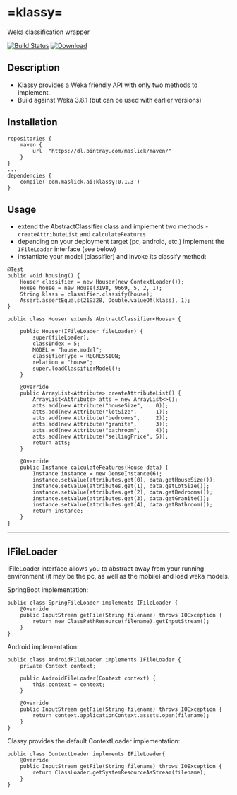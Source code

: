 # =klassy=
Weka classification wrapper

[![Build Status](https://travis-ci.org/maslick/klassy.svg?branch=master)](https://travis-ci.org/maslick/klassy)
[ ![Download](https://api.bintray.com/packages/maslick/maven/klassy/images/download.svg?version=0.1) ](https://bintray.com/maslick/maven/klassy/0.1/link)


## Description
 * Klassy provides a Weka friendly API with only two methods to implement.
 * Build against Weka 3.8.1 (but can be used with earlier versions)

## Installation
```
repositories {
    maven {
        url  "https://dl.bintray.com/maslick/maven/"
    }
}
...
dependencies {    
    compile('com.maslick.ai:klassy:0.1.3')
}
```

## Usage
* extend the AbstractClassifier class and implement two methods - ``createAttributeList`` and ``calculateFeatures``
* depending on your deployment target (pc, android, etc.) implement the ``IFileLoader`` interface (see below)
* instantiate your model (classifier) and invoke its classify method:

```
@Test
public void housing() {
    Houser classifier = new Houser(new ContextLoader());
    House house = new House(3198, 9669, 5, 2, 1);
    String klass = classifier.classify(house);
    Assert.assertEquals(219328, Double.valueOf(klass), 1);
}
```

```
public class Houser extends AbstractClassifier<House> {

    public Houser(IFileLoader fileLoader) {
        super(fileLoader);
        classIndex = 5;
        MODEL = "house.model";
        classifierType = REGRESSION;
        relation = "house";
        super.loadClassifierModel();
    }

    @Override
    public ArrayList<Attribute> createAttributeList() {
        ArrayList<Attribute> atts = new ArrayList<>();
        atts.add(new Attribute("houseSize",    0));
        atts.add(new Attribute("lotSize",      1));
        atts.add(new Attribute("bedrooms",     2));
        atts.add(new Attribute("granite",      3));
        atts.add(new Attribute("bathroom",     4));
        atts.add(new Attribute("sellingPrice", 5));
        return atts;
    }

    @Override
    public Instance calculateFeatures(House data) {
        Instance instance = new DenseInstance(6);
        instance.setValue(attributes.get(0), data.getHouseSize());
        instance.setValue(attributes.get(1), data.getLotSize());
        instance.setValue(attributes.get(2), data.getBedrooms());
        instance.setValue(attributes.get(3), data.getGranite());
        instance.setValue(attributes.get(4), data.getBathroom());
        return instance;
    }
}
```

--------
## IFileLoader
IFileLoader interface allows you to abstract away from your running environment (it may be the pc, as well as the mobile) and load weka models.

SpringBoot implementation:
```
public class SpringFileLoader implements IFileLoader {
    @Override
    public InputStream getFile(String filename) throws IOException {
        return new ClassPathResource(filename).getInputStream();
    }
}
```

Android implementation:
```
public class AndroidFileLoader implements IFileLoader {
    private Context context;
    
    public AndroidFileLoader(Context context) {
        this.context = context;
    }

    @Override
    public InputStream getFile(String filename) throws IOException {
        return context.applicationContext.assets.open(filename);
    }
}
```

Classy provides the default ContextLoader implementation:
```
public class ContextLoader implements IFileLoader{
    @Override
    public InputStream getFile(String filename) throws IOException {
        return ClassLoader.getSystemResourceAsStream(filename);
    }
}
```
